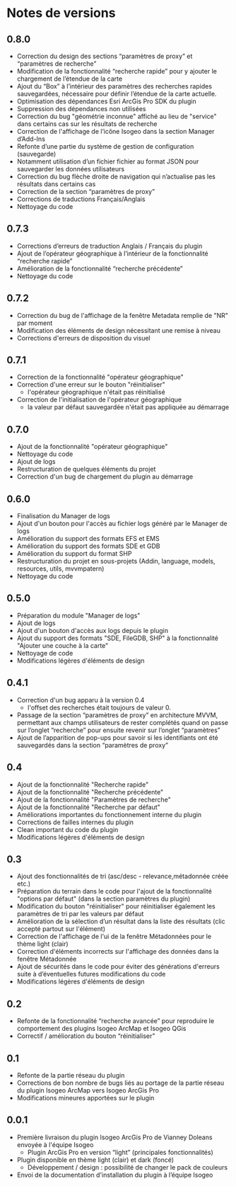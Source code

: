 # Notes de versions

<!-- timeline -->

## 0.8.0

* Correction du design des sections “paramètres de proxy” et “paramètres de recherche”
* Modification de la fonctionnalité “recherche rapide” pour y ajouter le chargement de l’étendue de la carte
* Ajout du “Box” à l’intérieur des paramètres des recherches rapides sauvegardées, nécessaire pour définir l’étendue de la carte actuelle.
* Optimisation des dépendances Esri ArcGis Pro SDK du plugin
* Suppression des dépendances non utilisées
* Correction du bug "géométrie inconnue" affiché au lieu de "service" dans certains cas sur les résultats de recherche
* Correction de l'affichage de l’icône Isogeo dans la section Manager d’Add-Ins
* Refonte d’une partie du système de gestion de configuration (sauvegarde)
* Notamment utilisation d’un fichier fichier au format JSON pour sauvegarder les données utilisateurs
* Correction du bug flèche droite de navigation qui n’actualise pas les résultats dans certains cas
* Correction de la section “paramètres de proxy”
* Corrections de traductions Français/Anglais
* Nettoyage du code

<!-- /timeline -->
<!-- timeline -->

## 0.7.3

* Corrections d’erreurs de traduction Anglais / Français du plugin
* Ajout de l’opérateur géographique à l’intérieur de la fonctionnalité “recherche rapide”
* Amélioration de la fonctionnalité “recherche précédente”
* Nettoyage du code

<!-- /timeline -->
<!-- timeline -->

## 0.7.2

* Correction du bug de l'affichage de la fenêtre Metadata remplie de "NR" par moment
* Modification des éléments de design nécessitant une remise à niveau
* Corrections d'erreurs de disposition du visuel

<!-- /timeline -->
<!-- timeline -->

## 0.7.1

* Correction de la fonctionnalité "opérateur géographique"
* Correction d'une erreur sur le bouton "réinitialiser"
  * l'opérateur géographique n'était pas réinitialisé
* Correction de l'initialisation de l'opérateur géographique
  * la valeur par défaut sauvegardée n'était pas appliquée au démarrage

<!-- /timeline -->
<!-- timeline -->

## 0.7.0

* Ajout de la fonctionnalité "opérateur géographique"
* Nettoyage du code
* Ajout de logs
* Restructuration de quelques éléments du projet
* Correction d'un bug de chargement du plugin au démarrage

<!-- /timeline -->
<!-- timeline -->

## 0.6.0

* Finalisation du Manager de logs
* Ajout d'un bouton pour l'accès au fichier logs généré par le Manager de logs
* Amélioration du support des formats EFS et EMS
* Amélioration du support des formats SDE et GDB
* Amélioration du support du format SHP
* Restructuration du projet en sous-projets (Addin, language, models, resources, utils, mvvmpatern)
* Nettoyage du code

<!-- /timeline -->
<!-- timeline -->

## 0.5.0

* Préparation du module "Manager de logs"
* Ajout de logs
* Ajout d'un bouton d'accès aux logs depuis le plugin
* Ajout du support des formats "SDE, FileGDB, SHP" à la fonctionnalité "Ajouter une couche à la carte"
* Nettoyage de code
* Modifications légères d'éléments de design

<!-- /timeline -->
<!-- timeline -->

## 0.4.1

* Correction d'un bug apparu à la version 0.4
  * l'offset des recherches était toujours de valeur 0.
* Passage de la section “paramètres de proxy” en architecture MVVM, permettant aux champs utilisateurs de rester complétés quand on passe sur l’onglet “recherche” pour ensuite revenir sur l’onglet “paramètres”
* Ajout de l’apparition de pop-ups pour savoir si les identifiants ont été sauvegardés dans la section “paramètres de proxy”

<!-- /timeline -->
<!-- timeline -->

## 0.4

* Ajout de la fonctionnalité "Recherche rapide"
* Ajout de la fonctionnalité "Recherche précédente"
* Ajout de la fonctionnalité "Paramètres de recherche"
* Ajout de la fonctionnalité "Recherche par défaut"
* Améliorations importantes du fonctionnement interne du plugin
* Corrections de failles internes du plugin
* Clean important du code du plugin
* Modifications légères d'éléments de design

<!-- /timeline -->
<!-- timeline -->

## 0.3

* Ajout des fonctionnalités de tri (asc/desc - relevance,métadonnée créée etc.)
* Préparation du terrain dans le code pour l'ajout de la fonctionnalité "options par défaut" (dans la section paramètres du plugin)
* Modification du bouton "réinitialiser" pour réinitialiser également les paramètres de tri par les valeurs par défaut
* Amélioration de la sélection d’un résultat dans la liste des résultats (clic accepté partout sur l'élément)
* Correction de l'affichage de l'ui de la fenêtre Métadonnées pour le thème light (clair)
* Correction d'éléments incorrects sur l'affichage des données dans la fenêtre Métadonnée
* Ajout de sécurités dans le code pour éviter des générations d'erreurs suite à d’éventuelles futures modifications du code
* Modifications légères d'éléments de design

<!-- /timeline -->
<!-- timeline -->

## 0.2

* Refonte de la fonctionnalité “recherche avancée” pour reproduire le comportement des plugins Isogeo ArcMap et Isogeo QGis
* Correctif / amélioration du bouton “réinitialiser”

<!-- /timeline -->
<!-- timeline -->

## 0.1

* Refonte de la partie réseau du plugin
* Corrections de bon nombre de bugs liés au portage de la partie réseau du plugin Isogeo ArcMap vers Isogeo ArcGis Pro
* Modifications mineures apportées sur le plugin

<!-- /timeline -->
<!-- timeline -->

## 0.0.1

* Première livraison du plugin Isogeo ArcGis Pro de Vianney Doleans envoyée à l'équipe Isogeo
  * Plugin ArcGis Pro en version “light” (principales fonctionnalités)
* Plugin disponible en thème light (clair) et dark (foncé)
  * Développement / design : possibilité de changer le pack de couleurs
* Envoi de la documentation d'installation du plugin à l’équipe Isogeo

<!-- /timeline -->